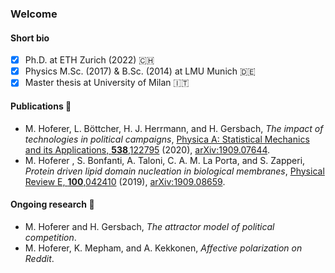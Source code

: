 ### Welcome 

#### Short bio
* [x] Ph.D. at ETH Zurich (2022) 🇨🇭
* [x] Physics M.Sc. (2017) & B.Sc. (2014) at LMU Munich 🇩🇪
* [x] Master thesis at University of Milan 🇮🇹

#### Publications 📝
* M. Hoferer, L. Böttcher, H. J. Herrmann, and H. Gersbach, _The impact of technologies in political campaigns_, [Physica A: Statistical Mechanics and its Applications, **538**,122795](https://www.sciencedirect.com/science/article/pii/S0378437119315857) (2020), [arXiv:1909.07644](https://arxiv.org/abs/1909.07644).
* M. Hoferer , S. Bonfanti, A. Taloni, C. A. M. La Porta, and S. Zapperi, _Protein driven lipid domain nucleation in biological membranes_, [Physical Review E, **100**,042410](https://journals.aps.org/pre/abstract/10.1103/PhysRevE.100.042410) (2019), [arXiv:1909.08659](https://arxiv.org/abs/1909.08659).

#### Ongoing research 🧠
* M. Hoferer and H. Gersbach, _The attractor model of political competition_.
* M. Hoferer, K. Mepham, and A. Kekkonen, _Affective polarization on Reddit_.

<!--
**moritzhoferer/moritzhoferer** is a ✨ _special_ ✨ repository because its `README.md` (this file) appears on your GitHub profile.

Here are some ideas to get you started:

- 🔭 I’m currently working on ...
- 🌱 I’m currently learning ...
- 👯 I’m looking to collaborate on ...
- 🤔 I’m looking for help with ...
- 💬 Ask me about ...
- 📫 How to reach me: ...
- 😄 Pronouns: ...
- ⚡ Fun fact: ...
-->
